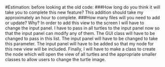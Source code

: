 #Estimation: before looking at the old code:
###How long do you think it will take you to complete this new feature?
This addition should take my approximately an hour to complete. 
###How many files will you need to add or update? Why?
In order to add this view to the screen I will have to change the input panel. I have to pass in all turtles to the input panel now so that the input panel can modify any of them. The GUI class will have to be changed to pass in this list. The input panel will have to be changed to take this parameter. The input panel will have to be added so that my node for this new view will be included. Finally, I will have to make a class to create the node which will open the view of all turtles and the appropriate smaller classes to allow users to change the turtle image.